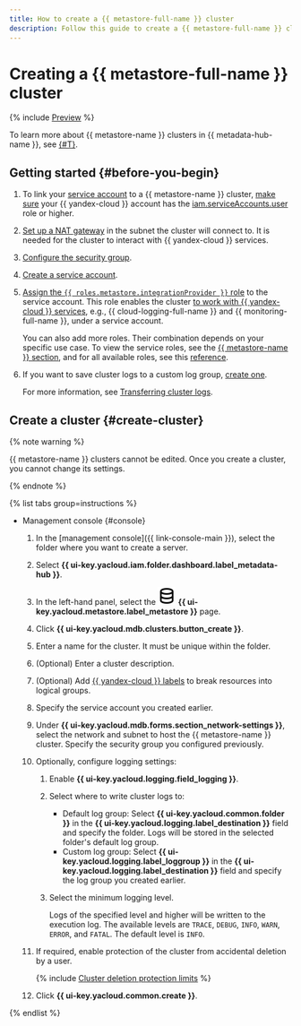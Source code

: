 ```yaml
---
title: How to create a {{ metastore-full-name }} cluster
description: Follow this guide to create a {{ metastore-full-name }} cluster.
---
```


# Creating a {{ metastore-full-name }} cluster

{% include [Preview](../../../_includes/note-preview.md) %}

To learn more about {{ metastore-name }} clusters in {{ metadata-hub-name }}, see [{#T}](../../concepts/metastore.md).

## Getting started {#before-you-begin}

1. To link your [service account](../../../iam/concepts/users/service-accounts.md) to a {{ metastore-name }} cluster, [make sure](../../../iam/operations/roles/get-assigned-roles.md) your {{ yandex-cloud }} account has the [iam.serviceAccounts.user](../../../iam/security/index.md#iam-serviceAccounts-user) role or higher.
1. [Set up a NAT gateway](../../../vpc/operations/create-nat-gateway.md) in the subnet the cluster will connect to. It is needed for the cluster to interact with {{ yandex-cloud }} services.
1. [Configure the security group](configure-security-group.md).
1. [Create a service account](../../../iam/operations/sa/create.md).
1. [Assign the `{{ roles.metastore.integrationProvider }}` role](../../../iam/operations/sa/assign-role-for-sa.md) to the service account. This role enables the cluster [to work with {{ yandex-cloud }} services](../../concepts/metastore-impersonation.md), e.g., {{ cloud-logging-full-name }} and {{ monitoring-full-name }}, under a service account.

    You can also add more roles. Their combination depends on your specific use case. To view the service roles, see the [{{ metastore-name }} section](../../security/metastore-roles.md), and for all available roles, see this [reference](../../../iam/roles-reference.md).

1. If you want to save cluster logs to a custom log group, [create one](../../../logging/operations/create-group.md).

    For more information, see [Transferring cluster logs](logging.md).

## Create a cluster {#create-cluster}

{% note warning %}

{{ metastore-name }} clusters cannot be edited. Once you create a cluster, you cannot change its settings.

{% endnote %}

{% list tabs group=instructions %}

- Management console {#console}

    1. In the [management console]({{ link-console-main }}), select the folder where you want to create a server.
    1. Select **{{ ui-key.yacloud.iam.folder.dashboard.label_metadata-hub }}**.
    1. In the left-hand panel, select the ![image](../../../_assets/console-icons/database.svg) **{{ ui-key.yacloud.metastore.label_metastore }}** page.
    1. Click **{{ ui-key.yacloud.mdb.clusters.button_create }}**.
    1. Enter a name for the cluster. It must be unique within the folder.
    1. (Optional) Enter a cluster description.
    1. (Optional) Add [{{ yandex-cloud }} labels](../../../resource-manager/concepts/labels.md) to break resources into logical groups.
    1. Specify the service account you created earlier.
    1. Under **{{ ui-key.yacloud.mdb.forms.section_network-settings }}**, select the network and subnet to host the {{ metastore-name }} cluster. Specify the security group you configured previously.
    1. Optionally, configure logging settings:

        1. Enable **{{ ui-key.yacloud.logging.field_logging }}**.
        1. Select where to write cluster logs to:

            * Default log group: Select **{{ ui-key.yacloud.common.folder }}** in the **{{ ui-key.yacloud.logging.label_destination }}** field and specify the folder. Logs will be stored in the selected folder's default log group.
            * Custom log group: Select **{{ ui-key.yacloud.logging.label_loggroup }}** in the **{{ ui-key.yacloud.logging.label_destination }}** field and specify the log group you created earlier.

        1. Select the minimum logging level.

            Logs of the specified level and higher will be written to the execution log. The available levels are `TRACE`, `DEBUG`, `INFO`, `WARN`, `ERROR`, and `FATAL`. The default level is `INFO`.
    1. If required, enable protection of the cluster from accidental deletion by a user.

        {% include [Cluster deletion protection limits](../../../_includes/mdb/deletion-protection-limits-data.md) %}

    1. Click **{{ ui-key.yacloud.common.create }}**.

{% endlist %}
